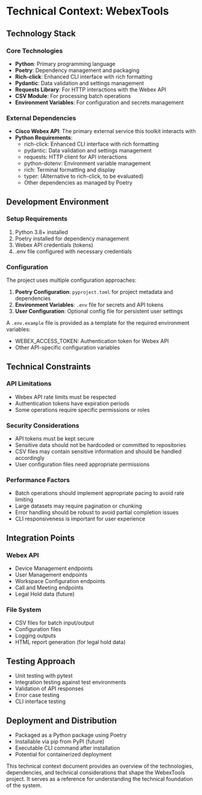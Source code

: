 # Technical Context: WebexTools

## Technology Stack

### Core Technologies
- **Python**: Primary programming language
- **Poetry**: Dependency management and packaging
- **Rich-click**: Enhanced CLI interface with rich formatting
- **Pydantic**: Data validation and settings management
- **Requests Library**: For HTTP interactions with the Webex API
- **CSV Module**: For processing batch operations
- **Environment Variables**: For configuration and secrets management

### External Dependencies
- **Cisco Webex API**: The primary external service this toolkit interacts with
- **Python Requirements**:
  - rich-click: Enhanced CLI interface with rich formatting
  - pydantic: Data validation and settings management
  - requests: HTTP client for API interactions
  - python-dotenv: Environment variable management
  - rich: Terminal formatting and display
  - typer: (Alternative to rich-click, to be evaluated)
  - Other dependencies as managed by Poetry

## Development Environment

### Setup Requirements
1. Python 3.8+ installed
2. Poetry installed for dependency management
3. Webex API credentials (tokens)
4. .env file configured with necessary credentials

### Configuration
The project uses multiple configuration approaches:
1. **Poetry Configuration**: `pyproject.toml` for project metadata and dependencies
2. **Environment Variables**: `.env` file for secrets and API tokens
3. **User Configuration**: Optional config file for persistent user settings

A `.env.example` file is provided as a template for the required environment variables:
- WEBEX_ACCESS_TOKEN: Authentication token for Webex API
- Other API-specific configuration variables

## Technical Constraints

### API Limitations
- Webex API rate limits must be respected
- Authentication tokens have expiration periods
- Some operations require specific permissions or roles

### Security Considerations
- API tokens must be kept secure
- Sensitive data should not be hardcoded or committed to repositories
- CSV files may contain sensitive information and should be handled accordingly
- User configuration files need appropriate permissions

### Performance Factors
- Batch operations should implement appropriate pacing to avoid rate limiting
- Large datasets may require pagination or chunking
- Error handling should be robust to avoid partial completion issues
- CLI responsiveness is important for user experience

## Integration Points

### Webex API
- Device Management endpoints
- User Management endpoints
- Workspace Configuration endpoints
- Call and Meeting endpoints
- Legal Hold data (future)

### File System
- CSV files for batch input/output
- Configuration files
- Logging outputs
- HTML report generation (for legal hold data)

## Testing Approach
- Unit testing with pytest
- Integration testing against test environments
- Validation of API responses
- Error case testing
- CLI interface testing

## Deployment and Distribution
- Packaged as a Python package using Poetry
- Installable via pip from PyPI (future)
- Executable CLI command after installation
- Potential for containerized deployment

This technical context document provides an overview of the technologies, dependencies, and technical considerations that shape the WebexTools project. It serves as a reference for understanding the technical foundation of the system.
